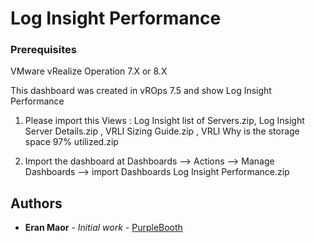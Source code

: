 # Log Insight Performance

### Prerequisites

VMware vRealize Operation 7.X or 8.X

This dashboard was created in vROps 7.5 and show Log Insight Performance

1. Please import this Views : Log Insight list of Servers.zip, Log Insight Server Details.zip , VRLI Sizing Guide.zip , VRLI Why is the storage space 97% utilized.zip

2. Import the dashboard at Dashboards —> Actions —> Manage Dashboards —> import Dashboards Log Insight Performance.zip

## Authors

* **Eran Maor** - *Initial work* - [PurpleBooth](https://github.com/emaor23)
